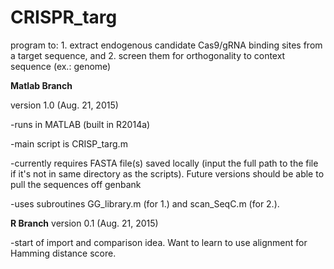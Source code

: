 # CRISPR_targ

program to: 1. extract endogenous candidate Cas9/gRNA binding sites from a target sequence, and 2. screen them for orthogonality to context sequence (ex.: genome) 

**Matlab Branch**

version 1.0 (Aug. 21, 2015) 

-runs in MATLAB (built in R2014a)

-main script is CRISP_targ.m

-currently requires FASTA file(s) saved locally (input the full path to the file if it's not in same directory as the scripts). Future versions should be able to pull the sequences off genbank

-uses subroutines GG_library.m  (for 1.) and scan_SeqC.m (for 2.). 


**R Branch**
version 0.1 (Aug. 21, 2015) 

-start of import and comparison idea. Want to learn to use alignment for Hamming distance score.

